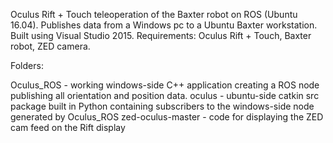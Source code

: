 Oculus Rift + Touch teleoperation of the Baxter robot on ROS (Ubuntu 16.04). Publishes data from a Windows pc to a Ubuntu Baxter workstation. Built using Visual Studio 2015. Requirements: Oculus Rift + Touch, Baxter robot, ZED camera.

Folders:

Oculus_ROS - working windows-side C++ application creating a ROS node publishing all orientation and position data. 
oculus - ubuntu-side catkin src package built in Python containing subscribers to the windows-side node generated by Oculus_ROS 
zed-oculus-master - code for displaying the ZED cam feed on the Rift display
